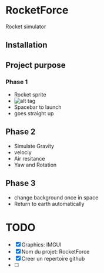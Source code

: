 # RocketForce
Rocket simulator

## Installation

## Project purpose
### Phase 1
- Rocket sprite
- ![alt tag](https://www.google.ci/url?sa=i&url=https%3A%2F%2Fwww.deviantart.com%2Fgogoat1%2Fart%2FSpaceship-spritesheet-956556333&psig=AOvVaw0WJiXTzZOQZOniqm77Umbx&ust=1714520097173000&source=images&cd=vfe&opi=89978449&ved=0CBIQjRxqFwoTCLiShp3L6IUDFQAAAAAdAAAAABAE)
- Spacebar to launch
- goes straight up

## Phase 2
- Simulate Gravity
- velociy
- Air resitance
- Yaw and Rotation

## Phase 3
- change background once in space
- Return to earth automatically

# TODO
- [x] Graphics: IMGUI
- [x] Nom du projet: RocketForce
- [x] Creer un repertoire github
- [ ] 
